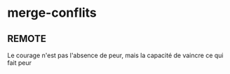# merge-conflits
## REMOTE
Le courage n'est pas l'absence de peur, mais la capacité de vaincre ce qui fait peur
